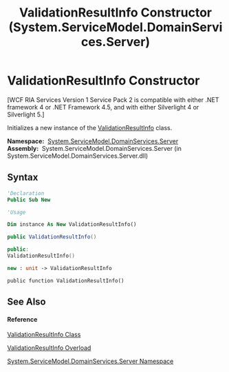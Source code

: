 ﻿---
title: ValidationResultInfo Constructor  (System.ServiceModel.DomainServices.Server)
TOCTitle: ValidationResultInfo Constructor
ms:assetid: M:System.ServiceModel.DomainServices.Server.ValidationResultInfo.#ctor
ms:mtpsurl: https://msdn.microsoft.com/en-us/library/system.servicemodel.domainservices.server.validationresultinfo.validationresultinfo(v=VS.91)
ms:contentKeyID: 28755444
ms.date: 01/27/2012
mtps_version: v=VS.91
dev_langs:
- vb
- csharp
- c++
- fsharp
- jscript
api_location:
- System.ServiceModel.DomainServices.Server.dll
api_name:
- System.ServiceModel.DomainServices.Server.ValidationResultInfo..ctor
api_type:
- Managed
topic_type:
- apiref
- kbSyntax
product_family_name: VS
ROBOTS: INDEX,FOLLOW
---

# ValidationResultInfo Constructor

\[WCF RIA Services Version 1 Service Pack 2 is compatible with either .NET framework 4 or .NET Framework 4.5, and with either Silverlight 4 or Silverlight 5.\]

Initializes a new instance of the [ValidationResultInfo](ff422142\(v=vs.91\).md) class.

**Namespace:**  [System.ServiceModel.DomainServices.Server](ff423220\(v=vs.91\).md)  
**Assembly:**  System.ServiceModel.DomainServices.Server (in System.ServiceModel.DomainServices.Server.dll)

## Syntax

``` vb
'Declaration
Public Sub New
```

``` vb
'Usage

Dim instance As New ValidationResultInfo()
```

``` csharp
public ValidationResultInfo()
```

``` c++
public:
ValidationResultInfo()
```

``` fsharp
new : unit -> ValidationResultInfo
```

``` jscript
public function ValidationResultInfo()
```

## See Also

#### Reference

[ValidationResultInfo Class](ff422142\(v=vs.91\).md)

[ValidationResultInfo Overload](ff422390\(v=vs.91\).md)

[System.ServiceModel.DomainServices.Server Namespace](ff423220\(v=vs.91\).md)

